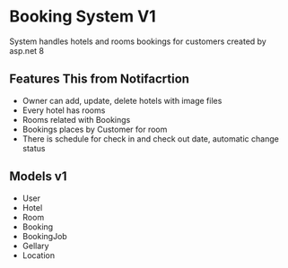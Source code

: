 # Booking System V1

System handles hotels and rooms bookings for customers created by asp.net 8

## Features This from Notifacrtion

- Owner can add, update, delete hotels with image files
- Every hotel has rooms
- Rooms related with Bookings
- Bookings places by Customer for room
- There is schedule for check in and check out date, automatic change status

## Models v1

- User
- Hotel
- Room
- Booking
- BookingJob
- Gellary
- Location
